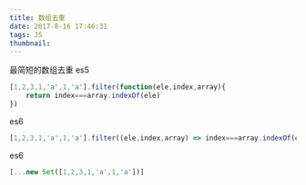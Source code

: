```yaml
---
title: 数组去重
date: 2017-8-16 17:46:31
tags: JS
thumbnail:
---
```

最简短的数组去重
es5
```javascript
[1,2,3,1,'a',1,'a'].filter(function(ele,index,array){
    return index===array.indexOf(ele)
})
```

es6
```javascript
[1,2,3,1,'a',1,'a'].filter((ele,index,array) => index===array.indexOf(ele))
```

es6
```javascript
[...new Set([1,2,3,1,'a',1,'a'])]
```


